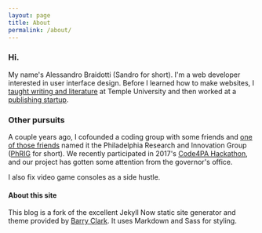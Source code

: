 ```yaml
---
layout: page
title: About
permalink: /about/
---
```


### Hi.

My name's Alessandro Braidotti (Sandro for short). I'm a web developer interested in user interface design. Before I learned how to make websites, I [taught writing and literature](http://www.ratemyprofessors.com/ShowRatings.jsp?tid=1321388) at Temple University and then worked at a [publishing startup](http://www.bookbaby.com).

### Other pursuits

A couple years ago, I cofounded a coding group with some friends and [one of those friends](http://www.williambolton.com/) named it the Philadelphia Research and Innovation Group ([PhRIG](https://phrig.github.io/) for short). We recently participated in 2017's [Code4PA Hackathon](https://technical.ly/philly/2017/11/03/final-projects-code4pa-hackathon/), and our project has gotten some attention from the governor's office.

I also fix video game consoles as a side hustle.

#### About this site

This blog is a fork of the excellent Jekyll Now static site generator and theme provided by [Barry Clark](https://github.com/barryclark/jekyll-now). It uses Markdown and Sass for styling.
